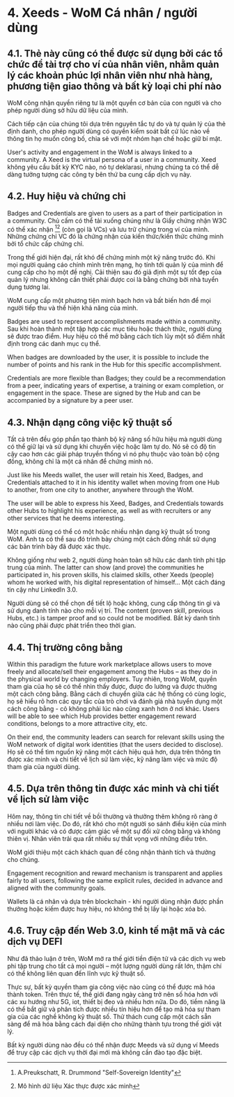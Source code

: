 # 4. Xeeds - WoM Cá nhân / người dùng

## 4.1. Thẻ này cũng có thể được sử dụng bởi các tổ chức để tài trợ cho ví của nhân viên, nhằm quản lý các khoản phúc lợi nhân viên như nhà hàng, phương tiện giao thông và bất kỳ loại chi phí nào

WoM công nhận quyền riêng tư là một quyền cơ bản của con người và cho phép người dùng sở hữu dữ liệu của mình.

Cách tiếp cận của chúng tôi dựa trên nguyên tắc tự do và tự quản lý của thẻ định danh, cho phép người dùng có quyền kiểm soát bất cứ lúc nào về thông tin họ muốn công bố, chia sẻ với một nhóm hạn chế hoặc giữ bí mật.

User's activity and engagement in the WoM is always linked to a community. A Xeed is the virtual persona of a user in a community. Xeed không yêu cầu bất kỳ KYC nào, nó tự deklarasi, nhưng chúng ta có thể dễ dàng tưởng tượng các công ty bên thứ ba cung cấp dịch vụ này.

## 4.2. Huy hiệu và chứng chỉ

Badges and Credentials are given to users as a part of their participation in a community. Chủ cấm có thể tải xuống chúng như là Giấy chứng nhận W3C có thể xác nhận [^7][^8] (còn gọi là VCs) và lưu trữ chúng trong ví của mình. Những chứng chỉ VC đó là chứng nhận của kiến thức/kiến thức chứng minh bởi tổ chức cấp chứng chỉ.

Trong thế giới hiện đại, rất khó để chứng minh một kỹ năng trước đó. Khi mọi người quảng cáo chính mình trên mạng, họ tính tới quản lý của mình để cung cấp cho họ một đề nghị. Cải thiện sau đó giả định một sự tốt đẹp của quản lý nhưng không cần thiết phải được coi là bằng chứng bởi nhà tuyển dụng tương lai.

WoM cung cấp một phương tiện minh bạch hơn và bất biến hơn để mọi người tiếp thu và thể hiện khả năng của mình.

Badges are used to represent accomplishments made within a community. Sau khi hoàn thành một tập hợp các mục tiêu hoặc thách thức, người dùng sẽ được trao điểm. Huy hiệu có thể mở bằng cách tích lũy một số điểm nhất định trong các danh mục cụ thể.

When badges are downloaded by the user, it is possible to include the number of points and his rank in the Hub for this specific accomplishment.

Credentials are more flexible than Badges; they could be a recommendation from a peer, indicating years of expertise, a training or exam completion, or engagement in the space. These are signed by the Hub and can be accompanied by a signature by a peer user.

## 4.3. Nhận dạng công việc kỹ thuật số

Tất cả trên đều góp phần tạo thành bộ kỹ năng số hữu hiệu mà người dùng có thể giữ lại và sử dụng khi chuyển việc hoặc làm tự do. Nó sẽ có độ tin cậy cao hơn các giải pháp truyền thống vì nó phụ thuộc vào toàn bộ cộng đồng, không chỉ là một cá nhân để chứng minh nó.

Just like his Meeds wallet, the user will retain his Xeed, Badges, and Credentials attached to it in his identity wallet when moving from one Hub to another, from one city to another, anywhere through the WoM.

The user will be able to express his Xeed, Badges, and Credentials towards other Hubs to highlight his experience, as well as with recruiters or any other services that he deems interesting.

Một người dùng có thể có một hoặc nhiều nhận dạng kỹ thuật số trong WoM. Anh ta có thể sau đó trình bày chúng một cách đồng nhất sử dụng các bản trình bày đã được xác thực.

Không giống như web 2, người dùng hoàn toàn sở hữu các danh tính phi tập trung của mình. The latter can show (and prove) the communities he participated in, his proven skills, his claimed skills, other Xeeds (people) whom he worked with, his digital representation of himself... Một cách đáng tin cậy như LinkedIn 3.0.

Người dùng sẽ có thể chọn để tiết lộ hoặc không, cung cấp thông tin gì và sử dụng danh tính nào cho mỗi vị trí. The content (proven skill, previous Hubs, etc.) is tamper proof and so could not be modified. Bất kỳ danh tính nào cũng phải được phát triển theo thời gian.

## 4.4. Thị trường công bằng

Within this paradigm the future work marketplace allows users to move freely and allocate/sell their engagement among the Hubs – as they do in the physical world by changing employers. Tuy nhiên, trong WoM, quyền tham gia của họ sẽ có thể nhìn thấy được, được đo lường và được thưởng một cách công bằng. Bằng cách di chuyển giữa các hệ thống có cùng logic, họ sẽ hiểu rõ hơn các quy tắc của trò chơi và đánh giá nhà tuyển dụng một cách công bằng - cỏ không phải lúc nào cũng xanh hơn ở nơi khác. Users will be able to see which Hub provides better engagement reward conditions, belongs to a more attractive city, etc.

On their end, the community leaders can search for relevant skills using the WoM network of digital work identities (that the users decided to disclose). Họ sẽ có thể tìm nguồn kỹ năng một cách hiệu quả hơn, dựa trên thông tin được xác minh và chi tiết về lịch sử làm việc, kỹ năng làm việc và mức độ tham gia của người dùng.

## 4.5. Dựa trên thông tin được xác minh và chi tiết về lịch sử làm việc

Hôm nay, thông tin chi tiết về bồi thường và thưởng thêm không rõ ràng ở nhiều nơi làm việc. Do đó, rất khó cho một người so sánh điều kiện của mình với người khác và có được cảm giác về một sự đối xử công bằng và không thiên vị. Nhân viên trải qua rất nhiều sự thất vọng với những điều trên.

WoM giới thiệu một cách khách quan để công nhận thành tích và thưởng cho chúng.

Engagement recognition and reward mechanism is transparent and applies fairly to all users, following the same explicit rules, decided in advance and aligned with the community goals.

Wallets là cá nhân và dựa trên blockchain - khi người dùng nhận được phần thưởng hoặc kiếm được huy hiệu, nó không thể bị lấy lại hoặc xóa bỏ.

## 4.6. Truy cập đến Web 3.0, kinh tế mật mã và các dịch vụ DEFI

Như đã thảo luận ở trên, WoM mở ra thế giới tiền điện tử và các dịch vụ web phi tập trung cho tất cả mọi người – một lượng người dùng rất lớn, thậm chí có thể không liên quan đến lĩnh vực kỹ thuật số.

Thực sự, bất kỳ quyền tham gia công việc nào cũng có thể được mã hóa thành token. Trên thực tế, thế giới đang ngày càng trở nên số hóa hơn với các xu hướng như 5G, iot, thiết bị đeo và nhiều hơn nữa. Do đó, tiềm năng là có thể bắt giữ và phân tích được nhiều tín hiệu hơn để tạo mã hóa sự tham gia của các nghề không kỹ thuật số. Thử thách cung cấp một cách sẵn sàng để mã hóa bằng cách đại diện cho những thành tựu trong thế giới vật lý.

Bất kỳ người dùng nào đều có thể nhận được Meeds và sử dụng ví Meeds để truy cập các dịch vụ thời đại mới mà không cần đào tạo đặc biệt.

[^7]: A.Preukschatt, R. Drummond "Self-Sovereign Identity"
[^8]: Mô hình dữ liệu Xác thực được xác minh
